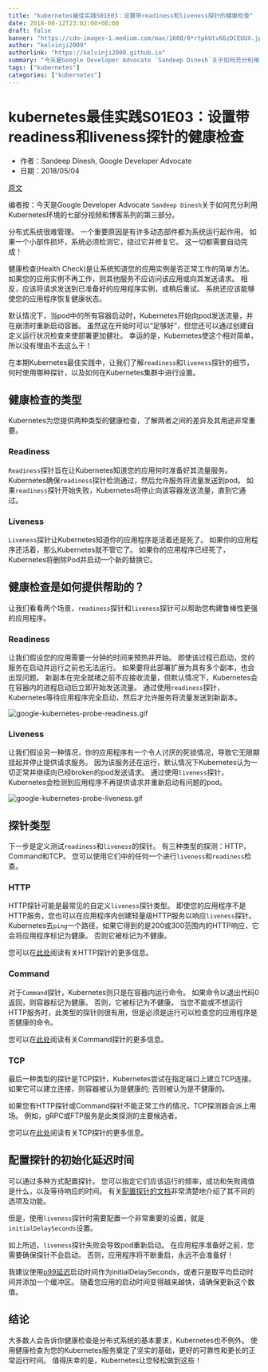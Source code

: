 ```yaml
---
title: "kubernetes最佳实践S01E03：设置带readiness和liveness探针的健康检查"
date: 2018-08-12T23:02:08+08:00
draft: false
banner: "https://cdn-images-1.medium.com/max/1600/0*rtpkUtv66zDCEUUX.jpg"
author: "kelvinji2009"
authorlink: "https://kelvinji2009.github.io"
summary: "今天是Google Developer Advocate `Sandeep Dinesh`关于如何充分利用Kubernetes环境的七部分视频和博客系列的第三部分。"
tags: ["kubernetes"]
categories: ["kubernetes"]
---
```


# kubernetes最佳实践S01E03：设置带readiness和liveness探针的健康检查

* 作者：Sandeep Dinesh, Google Developer Advocate
* 日期：2018/05/04

[原文](https://cloudplatform.googleblog.com/2018/05/Kubernetes-best-practices-Setting-up-health-checks-with-readiness-and-liveness-probes.html)

编者按：今天是Google Developer Advocate `Sandeep Dinesh`关于如何充分利用Kubernetes环境的七部分视频和博客系列的第三部分。

分布式系统很难管理。 一个重要原因是有许多动态部件都为系统运行起作用。 如果一个小部件损坏，系统必须检测它，绕过它并修复它。 这一切都需要自动完成！

健康检查(Health Check)是让系统知道您的应用实例是否正常工作的简单方法。 如果您的应用实例不再工作，则其他服务不应访问该应用或向其发送请求。 相反，应该将请求发送到已准备好的应用程序实例，或稍后重试。 系统还应该能够使您的应用程序恢复健康状态。

默认情况下，当pod中的所有容器启动时，Kubernetes开始向pod发送流量，并在崩溃时重新启动容器。 虽然这在开始时可以“足够好”，但您还可以通过创建自定义运行状况检查来使部署更加健壮。 幸运的是，Kubernetes使这个相对简单，所以没有理由不去这么干！

在本期Kubernetes最佳实践中，让我们了解`readiness`和`liveness`探针的细节，何时使用哪种探针，以及如何在Kubernetes集群中进行设置。

## 健康检查的类型

Kubernetes为您提供两种类型的健康检查，了解两者之间的差异及其用途非常重要。

### Readiness

`Readiness`探针旨在让Kubernetes知道您的应用何时准备好其流量服务。 Kubernetes确保`readiness`探针检测通过，然后允许服务将流量发送到pod。 如果`readiness`探针开始失败，Kubernetes将停止向该容器发送流量，直到它通过。

### Liveness

`Liveness`探针让Kubernetes知道你的应用程序是活着还是死了。 如果你的应用程序还活着，那么Kubernetes就不管它了。 如果你的应用程序已经死了，Kubernetes将删除Pod并启动一个新的替换它。

## 健康检查是如何提供帮助的？

让我们看看两个场景，`readiness`探针和`liveness`探针可以帮助您构建鲁棒性更强的应用程序。

### Readiness

让我们假设您的应用需要一分钟的时间来预热并开始。 即使该过程已启动，您的服务在启动并运行之前也无法运行。 如果要将此部署扩展为具有多个副本，也会出现问题。 新副本在完全就绪之前不应接收流量，但默认情况下，Kubernetes会在容器内的进程启动后立即开始发送流量。 通过使用`readiness`探针，Kubernetes等待应用程序完全启动，然后才允许服务将流量发送到新副本。

![google-kubernetes-probe-readiness.gif](https://1.bp.blogspot.com/-bGrr80erBA8/Wut2YBZDLfI/AAAAAAAAFk0/OS-BsPYJDPgdWYavTVk6NTnS3Y_FwjqkwCLcBGAs/s1600/google-kubernetes-probe-readiness.gif)

### Liveness

让我们假设另一种情况，你的应用程序有一个令人讨厌的死锁情况，导致它无限期挂起并停止提供请求服务。 因为该服务还在运行，默认情况下Kubernetes认为一切正常并继续向已经broken的pod发送请求。 通过使用`liveness`探针，Kubernetes会检测到应用程序不再提供请求并重新启动有问题的pod。

![google-kubernetes-probe-liveness.gif](https://4.bp.blogspot.com/-60edbfCN6Y4/Wut2h4omBHI/AAAAAAAAFk4/P_9lB5GZG8cIhrLRcdaLCp0oRVPnZHFqwCLcBGAs/s1600/google-kubernetes-probe-liveness.gif)

## 探针类型

下一步是定义测试`readiness`和`liveness`的探针。 有三种类型的探测：HTTP，Command和TCP。 您可以使用它们中的任何一个进行`liveness`和`readiness`检查。

### HTTP

HTTP探针可能是最常见的自定义`liveness`探针类型。 即使您的应用程序不是HTTP服务，您也可以在应用程序内创建轻量级HTTP服务以响应`liveness`探针。 Kubernetes去`ping`一个路径，如果它得到的是200或300范围内的HTTP响应，它会将应用程序标记为健康。 否则它被标记为不健康。

您可以在[此处](https://kubernetes.io/docs/tasks/configure-pod-container/configure-liveness-readiness-probes/#define-a-liveness-http-request)阅读有关HTTP探针的更多信息。

### Command

对于`Command`探针，Kubernetes则只是在容器内运行命令。 如果命令以退出代码0返回，则容器标记为健康。 否则，它被标记为不健康。 当您不能或不想运行HTTP服务时，此类型的探针则很有用，但是必须是运行可以检查您的应用程序是否健康的命令。

您可以在[此处](https://kubernetes.io/docs/tasks/configure-pod-container/configure-liveness-readiness-probes/#define-a-liveness-command)阅读有关Command探针的更多信息。

### TCP 

最后一种类型的探针是TCP探针，Kubernetes尝试在指定端口上建立TCP连接。 如果它可以建立连接，则容器被认为是健康的; 否则被认为是不健康的。

如果您有HTTP探针或Command探针不能正常工作的情况，TCP探测器会派上用场。 例如，gRPC或FTP服务是此类探测的主要候选者。

您可以在[此处](https://kubernetes.io/docs/tasks/configure-pod-container/configure-liveness-readiness-probes/#define-a-tcp-liveness-probe)阅读有关TCP探针的更多信息。

## 配置探针的初始化延迟时间

可以通过多种方式配置探针。 您可以指定它们应该运行的频率，成功和失败阈值是什么，以及等待响应的时间。 有关[配置探针的文档](https://kubernetes.io/docs/tasks/configure-pod-container/configure-liveness-readiness-probes/#configure-probes)非常清楚地介绍了其不同的选项及功能。

但是，使用`liveness`探针时需要配置一个非常重要的设置，就是`initialDelaySeconds`设置。

如上所述，`liveness`探针失败会导致pod重新启动。 在应用程序准备好之前，您需要确保探针不会启动。 否则，应用程序将不断重启，永远不会准备好！

我建议使用[p99延迟](https://www.quora.com/What-is-p99-latency)启动时间作为initialDelaySeconds，或者只是取平均启动时间并添加一个缓冲区。 随着您应用的启动时间变得越来越快，请确保更新这个数值。

## 结论 

大多数人会告诉你健康检查是分布式系统的基本要求，Kubernetes也不例外。 使用健康检查为您的Kubernetes服务奠定了坚实的基础，更好的可靠性和更长的正常运行时间。 值得庆幸的是，Kubernetes让您轻松做到这些！





